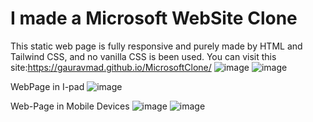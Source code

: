 # I made a Microsoft WebSite Clone
This static web page is fully responsive and purely made by HTML and Tailwind CSS, and no vanilla CSS is been used.
You can visit this site:https://gauravmad.github.io/MicrosoftClone/
![image](https://user-images.githubusercontent.com/103850488/214098802-d735d83f-082c-4319-8ce6-777053c0eaee.png)
![image](https://user-images.githubusercontent.com/103850488/214099248-9e5a104f-f14d-4b72-8e30-8ddeaf251659.png)

WebPage in I-pad
![image](https://user-images.githubusercontent.com/103850488/214099629-735b55cc-7e74-4fc3-afa8-45288e3e92fe.png)

Web-Page in Mobile Devices
![image](https://user-images.githubusercontent.com/103850488/214099818-8c470070-22e4-48a6-a797-eee6ade7d2de.png)
![image](https://user-images.githubusercontent.com/103850488/214100214-b2e363b1-e6b4-4ccd-bee1-8bf5f527cc1d.png)




